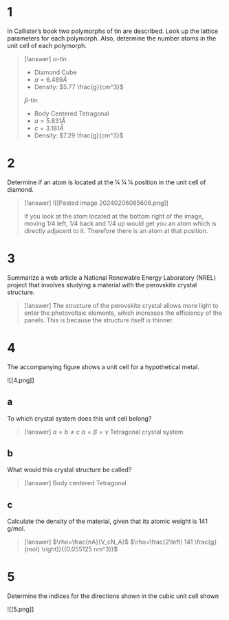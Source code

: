 # 1

In Callister’s book two polymorphs of tin are described. Look up the lattice parameters for each polymorph. Also, determine the number atoms in the unit cell of each polymorph.

> [!answer]
> $\alpha$-tin
> - Diamond Cube
> - $a=6.489Å$
> - Density: $5.77 \frac{g}{cm^3}$
> 
> $\beta$-tin
> - Body Centered Tetragonal
> - $a=5.831Å$
> - $c=3.181Å$
> - Density: $7.29 \frac{g}{cm^3}$

# 2

Determine if an atom is located at the 1⁄4 1⁄4 1⁄4 position in the unit cell of diamond.

> [!answer]
> ![[Pasted image 20240206085606.png]]
> 
> If you look at the atom located at the bottom right of the image, moving 1/4 left, 1/4 back and 1/4 up would get you an atom which is directly adjacent to it. Therefore there is an atom at that position.

# 3

Summarize a web article a National Renewable Energy Laboratory (NREL) project that involves studying a material with the perovskite crystal structure.

> [!answer]
> The structure of the perovskite crystal allows more light to enter the photovoltaic elements, which increases the efficiency of the panels. This is because the structure itself is thinner.

# 4

The accompanying figure shows a unit cell for a hypothetical metal.

![[4.png]]

## a

To which crystal system does this unit cell belong?

> [!answer]
> $a=b\not=c$
> $\alpha=\beta=\gamma$
> Tetragonal crystal system

## b

What would this crystal structure be called?

> [!answer]
> Body centered Tetragonal

## c

Calculate the density of the material, given that its atomic weight is 141 g/mol.

> [!answer]
> $\rho=\frac{nA}{V_cN_A}$
> $\rho=\frac{2\left( 141 \frac{g}{mol} \right)}{(0.055125 nm^3)}$

# 5

Determine the indices for the directions shown in the cubic unit cell shown

![[5.png]]
